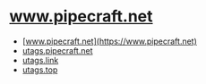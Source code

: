 # www.pipecraft.net

- [www.pipecraft.net](https://www.pipecraft.net)
- [utags.pipecraft.net](https://utags.pipecraft.net)
- [utags.link](https://utags.link)
- [utags.top](https://utags.top)
